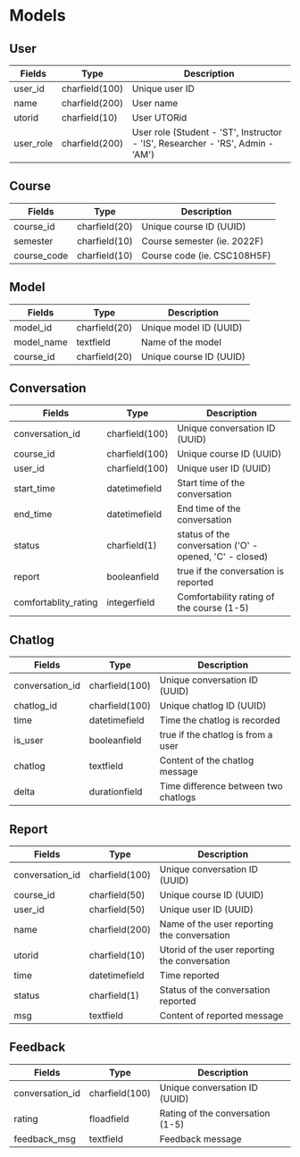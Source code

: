 # Models

## User

| Fields    | Type           | Description                                                                    |
| --------- | -------------- | ------------------------------------------------------------------------------ |
| user_id   | charfield(100) | Unique user ID                                                                 |
| name      | charfield(200) | User name                                                                      |
| utorid    | charfield(10)  | User UTORid                                                                    |
| user_role | charfield(200) | User role (Student - 'ST', Instructor - 'IS', Researcher - 'RS', Admin - 'AM') |

## Course

| Fields      | Type          | Description                 |
| ----------- | ------------- | --------------------------- |
| course_id   | charfield(20) | Unique course ID (UUID)     |
| semester    | charfield(10) | Course semester (ie. 2022F) |
| course_code | charfield(10) | Course code (ie. CSC108H5F) |

## Model
| Fields     | Type          | Description                  |
| ---------- | ------------- | ---------------------------- |
| model_id   | charfield(20) | Unique model ID (UUID)       |
| model_name | textfield     | Name of the model            |
| course_id  | charfield(20) | Unique course ID (UUID)      | 

## Conversation
| Fields               | Type           | Description                                             |
| -------------------- | -------------- | ------------------------------------------------------- |
| conversation_id      | charfield(100) | Unique conversation ID (UUID)                           |
| course_id            | charfield(100) | Unique course ID (UUID)                                 |
| user_id              | charfield(100) | Unique user ID (UUID)                                   |
| start_time           | datetimefield  | Start time of the conversation                          |
| end_time             | datetimefield  | End time of the conversation                            |
| status               | charfield(1)   | status of the conversation ('O' - opened, 'C' - closed) |
| report               | booleanfield   | true if the conversation is reported                    |
| comfortablity_rating | integerfield   | Comfortability rating of the course (1-5)               |

## Chatlog
| Fields          | Type           | Description                          |
| --------------- | -------------- | ------------------------------------ |
| conversation_id | charfield(100) | Unique conversation ID (UUID)        |
| chatlog_id      | charfield(100) | Unique chatlog ID (UUID)             |
| time            | datetimefield  | Time the chatlog is recorded         |
| is_user         | booleanfield   | true if the chatlog is from a user   |
| chatlog         | textfield      | Content of the chatlog message       |
| delta           | durationfield  | Time difference between two chatlogs |

## Report
| Fields          | Type           | Description                                   |
| --------------- | -------------- | --------------------------------------------- |
| conversation_id | charfield(100) | Unique conversation ID (UUID)                 |
| course_id       | charfield(50)  | Unique course ID (UUID)                       |
| user_id         | charfield(50)  | Unique user ID (UUID)                         |
| name            | charfield(200) | Name of the user reporting the conversation   |
| utorid          | charfield(10)  | Utorid of the user reporting the conversation |
| time            | datetimefield  | Time reported                                 |
| status          | charfield(1)   | Status of the conversation reported           |
| msg             | textfield      | Content of reported message                   |

## Feedback
| Fields          | Type           | Description                      |
| --------------- | -------------- | -------------------------------- |
| conversation_id | charfield(100) | Unique conversation ID (UUID)    |
| rating          | floadfield     | Rating of the conversation (1-5) |
| feedback_msg    | textfield      | Feedback message                 |